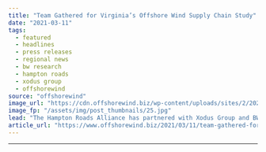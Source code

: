 ```yaml
---
title: "Team Gathered for Virginia’s Offshore Wind Supply Chain Study"
date: "2021-03-11"
tags: 
  - featured
  - headlines
  - press releases
  - regional news
  - bw research
  - hampton roads
  - xodus group
  - offshorewind
source: "offshorewind"
image_url: "https://cdn.offshorewind.biz/wp-content/uploads/sites/2/2021/03/11122003/Team-Gathered-for-Virginias-Offshore-Wind-Supply-Chain-Study.jpg"
image_fp: "/assets/img/post_thumbnails/25.jpg"
lead: "The Hampton Roads Alliance has partnered with Xodus Group and BW Research to conduct"
article_url: "https://www.offshorewind.biz/2021/03/11/team-gathered-for-virginias-offshore-wind-supply-chain-study/"
---
```


---
